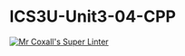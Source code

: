 # ICS3U-Unit3-04-CPP

[![Mr Coxall's Super Linter](https://github.com/venika-sem/ICS3U-Unit-3-04-CPP/workflows/Mr%20Coxall's%20Super%20Linter/badge.svg)](https://github.com/venika-sem/ICS3U-Unit-3-04-CPP/actions/)
